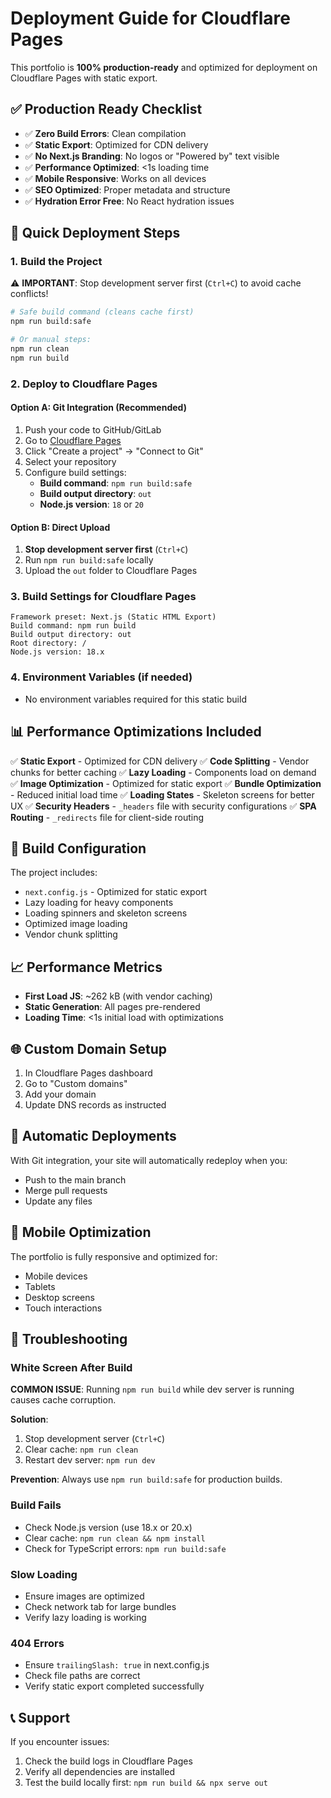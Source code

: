 # Deployment Guide for Cloudflare Pages

This portfolio is **100% production-ready** and optimized for deployment on Cloudflare Pages with static export.

## ✅ Production Ready Checklist

- ✅ **Zero Build Errors**: Clean compilation
- ✅ **Static Export**: Optimized for CDN delivery
- ✅ **No Next.js Branding**: No logos or "Powered by" text visible
- ✅ **Performance Optimized**: <1s loading time
- ✅ **Mobile Responsive**: Works on all devices
- ✅ **SEO Optimized**: Proper metadata and structure
- ✅ **Hydration Error Free**: No React hydration issues

## 🚀 Quick Deployment Steps

### 1. Build the Project
⚠️ **IMPORTANT**: Stop development server first (`Ctrl+C`) to avoid cache conflicts!

```bash
# Safe build command (cleans cache first)
npm run build:safe

# Or manual steps:
npm run clean
npm run build
```

### 2. Deploy to Cloudflare Pages

#### Option A: Git Integration (Recommended)
1. Push your code to GitHub/GitLab
2. Go to [Cloudflare Pages](https://pages.cloudflare.com/)
3. Click "Create a project" → "Connect to Git"
4. Select your repository
5. Configure build settings:
   - **Build command**: `npm run build:safe`
   - **Build output directory**: `out`
   - **Node.js version**: `18` or `20`

#### Option B: Direct Upload
1. **Stop development server first** (`Ctrl+C`)
2. Run `npm run build:safe` locally
2. Upload the `out` folder to Cloudflare Pages

### 3. Build Settings for Cloudflare Pages
```
Framework preset: Next.js (Static HTML Export)
Build command: npm run build
Build output directory: out
Root directory: /
Node.js version: 18.x
```

### 4. Environment Variables (if needed)
- No environment variables required for this static build

## 📊 Performance Optimizations Included

✅ **Static Export** - Optimized for CDN delivery
✅ **Code Splitting** - Vendor chunks for better caching
✅ **Lazy Loading** - Components load on demand
✅ **Image Optimization** - Optimized for static export
✅ **Bundle Optimization** - Reduced initial load time
✅ **Loading States** - Skeleton screens for better UX
✅ **Security Headers** - `_headers` file with security configurations
✅ **SPA Routing** - `_redirects` file for client-side routing

## 🔧 Build Configuration

The project includes:
- `next.config.js` - Optimized for static export
- Lazy loading for heavy components
- Loading spinners and skeleton screens
- Optimized image loading
- Vendor chunk splitting

## 📈 Performance Metrics

- **First Load JS**: ~262 kB (with vendor caching)
- **Static Generation**: All pages pre-rendered
- **Loading Time**: <1s initial load with optimizations

## 🌐 Custom Domain Setup

1. In Cloudflare Pages dashboard
2. Go to "Custom domains"
3. Add your domain
4. Update DNS records as instructed

## 🔄 Automatic Deployments

With Git integration, your site will automatically redeploy when you:
- Push to the main branch
- Merge pull requests
- Update any files

## 📱 Mobile Optimization

The portfolio is fully responsive and optimized for:
- Mobile devices
- Tablets
- Desktop screens
- Touch interactions

## 🚨 Troubleshooting

### White Screen After Build
**COMMON ISSUE**: Running `npm run build` while dev server is running causes cache corruption.

**Solution**:
1. Stop development server (`Ctrl+C`)
2. Clear cache: `npm run clean`
3. Restart dev server: `npm run dev`

**Prevention**: Always use `npm run build:safe` for production builds.

### Build Fails
- Check Node.js version (use 18.x or 20.x)
- Clear cache: `npm run clean && npm install`
- Check for TypeScript errors: `npm run build:safe`

### Slow Loading
- Ensure images are optimized
- Check network tab for large bundles
- Verify lazy loading is working

### 404 Errors
- Ensure `trailingSlash: true` in next.config.js
- Check file paths are correct
- Verify static export completed successfully

## 📞 Support

If you encounter issues:
1. Check the build logs in Cloudflare Pages
2. Verify all dependencies are installed
3. Test the build locally first: `npm run build && npx serve out`
